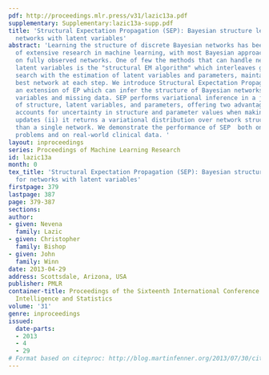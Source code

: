 ```yaml
---
pdf: http://proceedings.mlr.press/v31/lazic13a.pdf
supplementary: Supplementary:lazic13a-supp.pdf
title: 'Structural Expectation Propagation (SEP): Bayesian structure learning for
  networks with latent variables'
abstract: 'Learning the structure of discrete Bayesian networks has been the subject
  of extensive research in machine learning, with most Bayesian approaches focusing
  on fully observed networks. One of few the methods that can handle networks with
  latent variables is the "structural EM algorithm" which interleaves greedy structure
  search with the estimation of latent variables and parameters, maintaining a single
  best network at each step. We introduce Structural Expectation Propagation (SEP),
  an extension of EP which can infer the structure of Bayesian networks having latent
  variables and missing data. SEP performs variational inference in a joint model
  of structure, latent variables, and parameters, offering two advantages: (i) it
  accounts for uncertainty in structure and parameter values when making local distribution
  updates (ii) it returns a variational distribution over network structures rather
  than a single network. We demonstrate the performance of SEP  both on synthetic
  problems and on real-world clinical data. '
layout: inproceedings
series: Proceedings of Machine Learning Research
id: lazic13a
month: 0
tex_title: 'Structural Expectation Propagation (SEP): Bayesian structure learning
  for networks with latent variables'
firstpage: 379
lastpage: 387
page: 379-387
sections: 
author:
- given: Nevena
  family: Lazic
- given: Christopher
  family: Bishop
- given: John
  family: Winn
date: 2013-04-29
address: Scottsdale, Arizona, USA
publisher: PMLR
container-title: Proceedings of the Sixteenth International Conference on Artificial
  Intelligence and Statistics
volume: '31'
genre: inproceedings
issued:
  date-parts:
  - 2013
  - 4
  - 29
# Format based on citeproc: http://blog.martinfenner.org/2013/07/30/citeproc-yaml-for-bibliographies/
---
```

